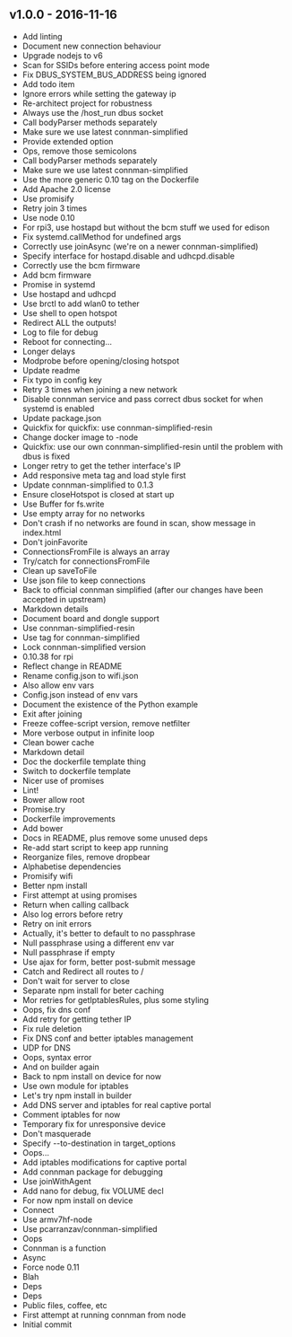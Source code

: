 ## v1.0.0 - 2016-11-16

- Add linting
- Document new connection behaviour
- Upgrade nodejs to v6
- Scan for SSIDs before entering access point mode
- Fix DBUS_SYSTEM_BUS_ADDRESS being ignored
- Add todo item
- Ignore errors while setting the gateway ip
- Re-architect project for robustness
- Always use the /host_run dbus socket
- Call bodyParser methods separately
- Make sure we use latest connman-simplified
- Provide extended option
- Ops, remove those semicolons
- Call bodyParser methods separately
- Make sure we use latest connman-simplified
- Use the more generic 0.10 tag on the Dockerfile
- Add Apache 2.0 license
- Use promisify
- Retry join 3 times
- Use node 0.10
- For rpi3, use hostapd but without the bcm stuff we used for edison
- Fix systemd.callMethod for undefined args
- Correctly use joinAsync (we're on a newer connman-simplified)
- Specify interface for hostapd.disable and udhcpd.disable
- Correctly use the bcm firmware
- Add bcm firmware
- Promise in systemd
- Use hostapd and udhcpd
- Use brctl to add wlan0 to tether
- Use shell to open hotspot
- Redirect ALL the outputs!
- Log to file for debug
- Reboot for connecting...
- Longer delays
- Modprobe before opening/closing hotspot
- Update readme
- Fix typo in config key
- Retry 3 times when joining a new network
- Disable connman service and pass correct dbus socket for when systemd is enabled
- Update package.json
- Quickfix for quickfix: use connman-simplified-resin
- Change docker image to <machine-name>-node
- Quickfix: use our own connman-simplified-resin until the problem with dbus is fixed
- Longer retry to get the tether interface's IP
- Add responsive meta tag and load style first
- Update connman-simplified to 0.1.3
- Ensure closeHotspot is closed at start up
- Use Buffer for fs.write
- Use empty array for no networks
- Don't crash if no networks are found in scan, show message in index.html
- Don't joinFavorite
- ConnectionsFromFile is always an array
- Try/catch for connectionsFromFile
- Clean up saveToFile
- Use json file to keep connections
- Back to official connman simplified (after our changes have been accepted in upstream)
- Markdown details
- Document board and dongle support
- Use connman-simplified-resin
- Use tag for connman-simplified
- Lock connman-simplified version
- 0.10.38 for rpi
- Reflect change in README
- Rename config.json to wifi.json
- Also allow env vars
- Config.json instead of env vars
- Document the existence of the Python example
- Exit after joining
- Freeze coffee-script version, remove netfilter
- More verbose output in infinite loop
- Clean bower cache
- Markdown detail
- Doc the dockerfile template thing
- Switch to dockerfile template
- Nicer use of promises
- Lint!
- Bower allow root
- Promise.try
- Dockerfile improvements
- Add bower
- Docs in README, plus remove some unused deps
- Re-add start script to keep app running
- Reorganize files, remove dropbear
- Alphabetise dependencies
- Promisify wifi
- Better npm install
- First attempt at using promises
- Return when calling callback
- Also log errors before retry
- Retry on init errors
- Actually, it's better to default to no passphrase
- Null passphrase using a different env var
- Null passphrase if empty
- Use ajax for form, better post-submit message
- Catch and Redirect all routes to /
- Don't wait for server to close
- Separate npm install for beter caching
- Mor retries for getIptablesRules, plus some styling
- Oops, fix dns conf
- Add retry for getting tether IP
- Fix rule deletion
- Fix DNS conf and better iptables management
- UDP for DNS
- Oops, syntax error
- And on builder again
- Back to npm install on device for now
- Use own module for iptables
- Let's try npm install in builder
- Add DNS server and iptables for real captive portal
- Comment iptables for now
- Temporary fix for unresponsive device
- Don't masquerade
- Specify --to-destination in target_options
- Oops...
- Add iptables modifications for captive portal
- Add connman package for debugging
- Use joinWithAgent
- Add nano for debug, fix VOLUME decl
- For now npm install on device
- Connect
- Use armv7hf-node
- Use pcarranzav/connman-simplified
- Oops
- Connman is a function
- Async
- Force node 0.11
- Blah
- Deps
- Deps
- Public files, coffee, etc
- First attempt at running connman from node
- Initial commit